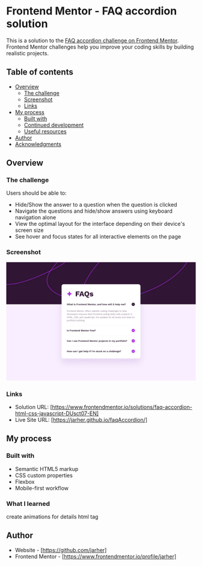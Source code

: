 # Frontend Mentor - FAQ accordion solution

This is a solution to the [FAQ accordion challenge on Frontend Mentor](https://www.frontendmentor.io/challenges/faq-accordion-wyfFdeBwBz). Frontend Mentor challenges help you improve your coding skills by building realistic projects. 

## Table of contents

- [Overview](#overview)
  - [The challenge](#the-challenge)
  - [Screenshot](#screenshot)
  - [Links](#links)
- [My process](#my-process)
  - [Built with](#built-with)
  - [Continued development](#continued-development)
  - [Useful resources](#useful-resources)
- [Author](#author)
- [Acknowledgments](#acknowledgments)


## Overview

### The challenge

Users should be able to:

- Hide/Show the answer to a question when the question is clicked
- Navigate the questions and hide/show answers using keyboard navigation alone
- View the optimal layout for the interface depending on their device's screen size
- See hover and focus states for all interactive elements on the page

### Screenshot

![](./design/desktop-design.jpg)

### Links

- Solution URL: [https://www.frontendmentor.io/solutions/faq-accordion-html-css-javascript-DUsct07-EN]
- Live Site URL: [https://jarher.github.io/faqAccordion/]

## My process

### Built with

- Semantic HTML5 markup
- CSS custom properties
- Flexbox
- Mobile-first workflow

### What I learned

create animations for details html tag

## Author

- Website - [https://github.com/jarher]
- Frontend Mentor - [https://www.frontendmentor.io/profile/jarher]

